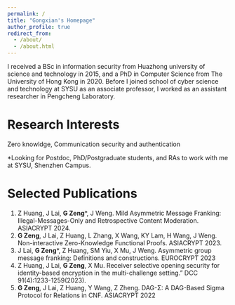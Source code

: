 ```yaml
---
permalink: /
title: "Gongxian's Homepage"
author_profile: true
redirect_from: 
  - /about/
  - /about.html
---
```


I received a BSc in information security from Huazhong university of science and technology in 2015, and a PhD in Computer Science from The University of Hong Kong in 2020. Before I joined school of cyber science and technology at SYSU as an associate professor, I worked as an assistant researcher in Pengcheng Laboratory.

# Research Interests

Zero knowldge, Communication security and authentication

*Looking for Postdoc, PhD/Postgraduate students, and RAs to work with me at SYSU, Shenzhen Campus.

# Selected Publications

1.	Z Huang, J Lai, __G Zeng__*, J Weng. Mild Asymmetric Message Franking: Illegal-Messages-Only and Retrospective Content Moderation. ASIACRYPT 2024.
2.	__G Zeng__, J Lai, Z Huang, L Zhang, X Wang, KY Lam, H Wang, J Weng. Non-interactive Zero-Knowledge Functional Proofs. ASIACRYPT 2023.
3.	J Lai, __G Zeng__*, Z Huang, SM Yiu, X Mu, J Weng. Asymmetric group message franking: Definitions and constructions. EUROCRYPT 2023
4.	Z Huang, J Lai, __G Zeng__, X Mu. Receiver selective opening security for identity-based encryption in the multi-challenge setting.” DCC 91(4):1233-1259(2023).
5.	__G Zeng__, J Lai, Z Huang, Y Wang, Z Zheng. DAG-Σ: A DAG-Based Sigma Protocol for Relations in CNF. ASIACRYPT 2022
